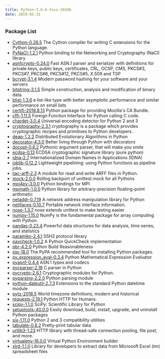 ```yaml
---
title: Python-3.6.6-foss-2016b
date: 2019-05-31
---
```


### Package List
  * [Cython-0.28.5](https://pypi.org/project/Cython/) The Cython compiler for writing C extensions for the Python language.
  * [PyNaCl-1.2.1](https://pypi.org/project/PyNaCl/) Python binding to the Networking and Cryptography (NaCl) library
  * [asn1crypto-0.24.0](https://pypi.org/project/asn1crypto/) Fast ASN.1 parser and serializer with definitions for private keys, public keys, certificates, CRL, OCSP, CMS, PKCS#3, PKCS#7, PKCS#8, PKCS#12, PKCS#5, X.509 and TSP
  * [bcrypt-3.1.4](https://pypi.org/project/bcrypt/) Modern password hashing for your software and your servers
  * [bitstring-3.1.5](https://pypi.org/project/bitstring/) Simple construction, analysis and modification of binary data.
  * [blist-1.3.6](https://pypi.org/project/blist/) a list-like type with better asymptotic performance and similar performance on small lists
  * [certifi-2018.8.13](https://pypi.org/project/certifi/) Python package for providing Mozilla's CA Bundle.
  * [cffi-1.11.5](https://pypi.org/project/cffi/) Foreign Function Interface for Python calling C code.
  * [chardet-3.0.4](https://pypi.org/project/chardet/) Universal encoding detector for Python 2 and 3
  * [cryptography-2.3.1](https://pypi.org/project/cryptography/) cryptography is a package which provides cryptographic recipes and primitives to Python developers.
  * [deap-1.2.2](https://pypi.org/project/deap/) Distributed Evolutionary Algorithms in Python
  * [decorator-4.3.0](https://pypi.org/project/decorator/) Better living through Python with decorators
  * [docopt-0.6.2](https://pypi.org/project/docopt/) Pythonic argument parser, that will make you smile
  * [ecdsa-0.13](https://pypi.org/project/ecdsa/) ECDSA cryptographic signature library (pure python)
  * [idna-2.7](https://pypi.org/project/idna/) Internationalized Domain Names in Applications (IDNA)
  * [joblib-0.12.2](https://pypi.org/project/joblib/) Lightweight pipelining: using Python functions as pipeline jobs.
  * [liac-arff-2.3](https://pypi.org/project/liac-arff/) A module for read and write ARFF files in Python.
  * [mock-2.0.0](https://pypi.org/project/mock/) Rolling backport of unittest.mock for all Pythons
  * [mpi4py-3.0.0](https://pypi.org/project/mpi4py/) Python bindings for MPI
  * [mpmath-1.0.0](https://pypi.org/project/mpmath/) Python library for arbitrary-precision floating-point arithmetic
  * [netaddr-0.7.19](https://pypi.org/project/netaddr/) A network address manipulation library for Python
  * [netifaces-0.10.7](https://pypi.org/project/netifaces/) Portable network interface information.
  * [nose-1.3.7](https://pypi.org/project/nose/) nose extends unittest to make testing easier
  * [numpy-1.15.0](https://pypi.org/project/numpy/) NumPy is the fundamental package for array computing with Python.
  * [pandas-0.23.4](https://pypi.org/project/pandas/) Powerful data structures for data analysis, time series, and statistics
  * [paramiko-2.4.1](https://pypi.org/project/paramiko/) SSH2 protocol library
  * [paycheck-1.0.2](https://pypi.org/project/paycheck/) A Python QuickCheck implementation
  * [pbr-4.2.0](https://pypi.org/project/pbr/) Python Build Reasonableness
  * [pip-18.0](https://pypi.org/project/pip/) The PyPA recommended tool for installing Python packages.
  * [py_expression_eval-0.3.4](https://pypi.org/project/py-expression-eval/) Python Mathematical Expression Evaluator
  * [pyasn1-0.4.4](https://pypi.org/project/pyasn1/) ASN.1 types and codecs
  * [pycparser-2.18](https://pypi.org/project/pycparser/) C parser in Python
  * [pycrypto-2.6.1](https://pypi.org/project/pycrypto/) Cryptographic modules for Python.
  * [pyparsing-2.2.0](https://pypi.org/project/pyparsing/) Python parsing module
  * [python-dateutil-2.7.3](https://pypi.org/project/python-dateutil/) Extensions to the standard Python datetime module
  * [pytz-2018.5](https://pypi.org/project/pytz/) World timezone definitions, modern and historical
  * [requests-2.19.1](https://pypi.org/project/requests/) Python HTTP for Humans.
  * [scipy-1.1.0](https://pypi.org/project/scipy/) SciPy: Scientific Library for Python
  * [setuptools-40.0.0](https://pypi.org/project/setuptools/) Easily download, build, install, upgrade, and uninstall Python packages
  * [six-1.11.0](https://pypi.org/project/six/) Python 2 and 3 compatibility utilities
  * [tabulate-0.8.2](https://pypi.org/project/tabulate/) Pretty-print tabular data
  * [urllib3-1.23](https://pypi.org/project/urllib3/) HTTP library with thread-safe connection pooling, file post, and more.
  * [virtualenv-16.0.0](https://pypi.org/project/virtualenv/) Virtual Python Environment builder
  * [xlrd-1.1.0](https://pypi.org/project/xlrd/) Library for developers to extract data from Microsoft Excel (tm) spreadsheet files
